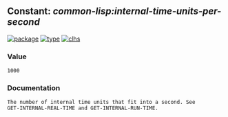 ## Constant: ***common-lisp:internal-time-units-per-second***
[![package](https://img.shields.io/badge/Package-COMMON--LISP-5f9ea0.svg?style=social&colorA=999999)](../) [![type](https://img.shields.io/badge/Type-Constant-5f9ea0.svg?style=social&colorA=999999)](../#constant) [![clhs](https://img.shields.io/badge/CLHS-INTERNAL--TIME--UNITS--PER--SECOND-5f9ea0.svg?style=social&colorA=999999)](http://www.lispworks.com/documentation/HyperSpec/Body/v_intern.htm) 
### Value
```
1000
```
### Documentation
```
The number of internal time units that fit into a second. See
GET-INTERNAL-REAL-TIME and GET-INTERNAL-RUN-TIME.
```
